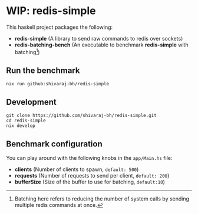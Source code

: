 # WIP: redis-simple
This haskell project packages the following:
- **redis-simple** (A library to send raw commands to redis over sockets)
- **redis-batching-bench** (An executable to benchmark **redis-simple** with batching[^batching])

[^batching]: Batching here refers to reducing the number of system calls by sending multiple redis commands at once. 

## Run the benchmark
```
nix run github:shivaraj-bh/redis-simple
```
## Development
```
git clone https://github.com/shivaraj-bh/redis-simple.git
cd redis-simple
nix develop
```
## Benchmark configuration
You can play around with the following knobs in the `app/Main.hs` file:
- **clients** (Number of clients to spawn, `default: 500`)
- **requests** (Number of requests to send per client, `default: 200`)
- **bufferSize** (Size of the buffer to use for batching, `default:10`)